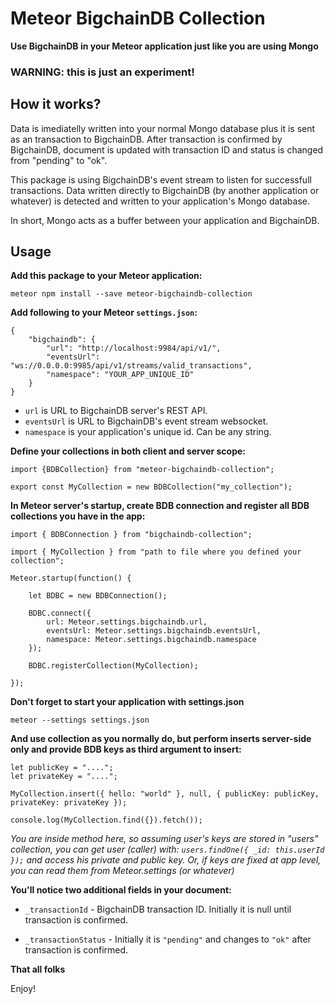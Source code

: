 # Meteor BigchainDB Collection

**Use BigchainDB in your Meteor application just like you are using Mongo**


### WARNING: this is just an experiment!


## How it works?

Data is imediatelly written into your normal Mongo database plus it is sent as an transaction to BigchainDB. After transaction is confirmed by BigchainDB, document is updated with transaction ID and status is changed from "pending" to "ok".

This package is using BigchainDB's event stream to listen for successfull transactions. Data written directly to BigchainDB (by another application or whatever) is detected and written to your application's Mongo database.

In short, Mongo acts as a buffer between your application and BigchainDB. 


## Usage

**Add this package to your Meteor application:**

```
meteor npm install --save meteor-bigchaindb-collection
```


**Add following to your Meteor `settings.json`:**

```
{
	"bigchaindb": {
		"url": "http://localhost:9984/api/v1/",
		"eventsUrl": "ws://0.0.0.0:9985/api/v1/streams/valid_transactions",
		"namespace": "YOUR_APP_UNIQUE_ID"
	}
}

```

- `url` is URL to BigchainDB server's REST API.
- `eventsUrl` is URL to BigchainDB's event stream websocket.
- `namespace` is your application's unique id. Can be any string.


**Define your collections in both client and server scope:**

```
import {BDBCollection} from "meteor-bigchaindb-collection";

export const MyCollection = new BDBCollection("my_collection");
```


**In Meteor server's startup, create BDB connection and register all BDB collections you have in the app:**

```
import { BDBConnection } from "bigchaindb-collection";

import { MyCollection } from "path to file where you defined your collection";

Meteor.startup(function() {

	let BDBC = new BDBConnection();
	
	BDBC.connect({
		url: Meteor.settings.bigchaindb.url,
		eventsUrl: Meteor.settings.bigchaindb.eventsUrl,
		namespace: Meteor.settings.bigchaindb.namespace
	});

	BDBC.registerCollection(MyCollection);
	
});

```


**Don't forget to start your application with settings.json**

```
meteor --settings settings.json
```


**And use collection as you normally do, but perform inserts server-side only and provide BDB keys as third argument to insert:**

```
let publicKey = "....";
let privateKey = "....";

MyCollection.insert({ hello: "world" }, null, { publicKey: publicKey, privateKey: privateKey });

console.log(MyCollection.find({}).fetch());
```

*You are inside method here, so assuming user's keys are stored in "users" collection, you can get user (caller) with: `users.findOne({ _id: this.userId });` and access his private and public key. Or, if keys are fixed at app level, you can read them from Meteor.settings (or whatever)*



**You'll notice two additional fields in your document:**

- `_transactionId` - BigchainDB transaction ID. Initially it is null until transaction is confirmed.

- `_transactionStatus` - Initially it is `"pending"` and changes to `"ok"` after transaction is confirmed.


**That all folks**

Enjoy!
